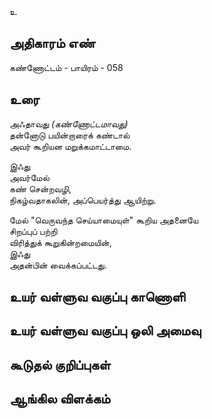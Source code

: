உ


## அதிகாரம் எண்

கண்ணோட்டம் - பாயிரம் - 058
## உரை

அஃதாவது _(கண்ணோட்டமாவது)_  
தன்னோடு பயின்றாரைக் கண்டால்  
அவர் கூறியன மறுக்கமாட்டாமை.  

இஃது  
அவர்மேல்  
கண் சென்றவழி,  
நிகழ்வதாகலின், அப்பெயர்த்து ஆயிற்று.  

மேல் "வெருவந்த செய்யாமையுள்" கூறிய அதனையே  
சிறப்புப் பற்றி  
விரித்துக் கூறுகின்றமையின்,  
இஃது  
அதன்பின் வைக்கப்பட்டது.


## உயர் வள்ளுவ வகுப்பு காணொளி


## உயர் வள்ளுவ வகுப்பு ஒலி அமைவு 


## கூடுதல் குறிப்புகள்


## ஆங்கில விளக்கம்

